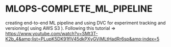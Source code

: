 # MLOPS-COMPLETE_ML_PIPELINE
creating end-to-end ML pipeline and using DVC for experiment tracking and versioning( using AWS S3 ).
Following this tutorial => https://www.youtube.com/watch?v=SMt3T-K2b_4&amp;list=PLupK5DK91flV45dkPXyGViMLtHadRr6sp&amp;index=5
